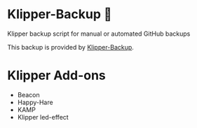 # Klipper-Backup 💾 
Klipper backup script for manual or automated GitHub backups 

This backup is provided by [Klipper-Backup](https://github.com/Staubgeborener/klipper-backup).


# Klipper Add-ons

- Beacon
- Happy-Hare
- KAMP
- Klipper led-effect
